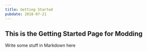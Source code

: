 ```yaml
---
title: Getting Started
pubdate: 2018-07-21
---
```


## This is the Getting Started Page for Modding

Write some stuff in Markdown here

